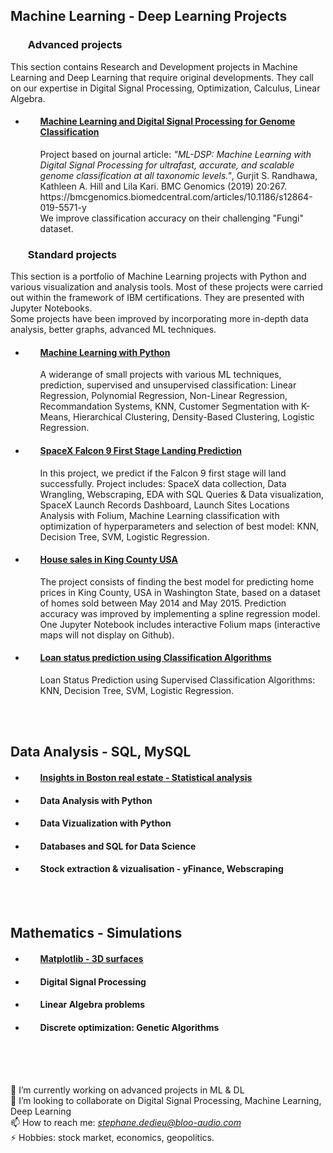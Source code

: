 





## **Machine Learning - Deep Learning Projects**

###  <ul> **Advanced projects** </ul>


This section contains Research and Development projects in Machine Learning and Deep Learning that require original developments. They call on our expertise in Digital Signal Processing, Optimization, Calculus, Linear Algebra. <br>

- #### <ul>[Machine Learning and Digital Signal Processing for Genome Classification](https://github.com/DrStef/Machine-Learning-and-Digital-Signal-Processing-for-Genome-Classification/blob/main/README.md) </ul>
<ul><ul> Project based on journal article: <i>"ML-DSP: Machine Learning with Digital Signal Processing for ultrafast, accurate, and scalable genome classification at all taxonomic levels."</i>, Gurjit S. Randhawa, Kathleen A. Hill and Lila Kari. BMC Genomics (2019) 20:267. https://bmcgenomics.biomedcentral.com/articles/10.1186/s12864-019-5571-y <br>    
We improve classification accuracy on their challenging "Fungi" dataset. </ul></ul>

###  <ul> **Standard projects** </ul>

This section is a portfolio of Machine Learning projects with Python and various visualization and analysis tools. Most of these projects were carried out within the framework of IBM certifications. They are presented with Jupyter Notebooks. <br>
  Some projects have been improved by incorporating more in-depth data analysis, better graphs, advanced ML techniques. 

- #### <ul> [**Machine Learning with Python**](https://github.com/DrStef/Machine_Learning_with_Python-IBM/blob/main/README.md)
<ul><ul> A widerange of small projects with various ML techniques, prediction, supervised and unsupervised classification: Linear Regression, Polynomial Regression, Non-Linear Regression, Recommandation Systems, KNN, Customer Segmentation with K-Means, Hierarchical Clustering, Density-Based Clustering, Logistic Regression. </ul></ul>
  
- #### <ul> [SpaceX Falcon 9 First Stage Landing Prediction](https://github.com/DrStef/Applied_Data_Science_Capstone_SpaceX_IBM/blob/main/README.md) </ul>      
  
<ul><ul> In this project, we predict if the Falcon 9 first stage will land successfully. Project includes: SpaceX data collection, Data Wrangling, Webscraping,  EDA with SQL Queries & Data visualization, SpaceX Launch Records Dashboard, Launch Sites Locations Analysis with Folium, Machine Learning classification with optimization of hyperparameters and selection of best model: KNN, Decision Tree, SVM, Logistic Regression. </ul></ul>
  
- #### <ul> [House sales in King County USA](https://github.com/DrStef/House_Sales_in_King_County_USA_IBM/blob/main/README.md) </ul>    
<ul><ul> The project consists of finding the best model for predicting home prices in King County, USA in Washington State, based on a dataset of homes sold between May 2014 and May 2015. Prediction accuracy was improved by implementing a spline regression model.<br>  One Jupyter Notebook includes interactive Folium maps (interactive maps will not display on Github). </ul></ul>

- #### <ul> [Loan status prediction using Classification Algorithms](https://github.com/DrStef/Loan-Status-Prediction-using-Classification-Algorithms_IBM/blob/main/README.md)</ul> 
  
  <ul>Loan Status Prediction using Supervised Classification Algorithms: KNN, Decision Tree, SVM, Logistic Regression.</ul> 

<br>
<br>

## **Data Analysis - SQL, MySQL**

  
- #### <ul> [Insights in Boston real estate - Statistical analysis](https://github.com/DrStef/Statistics-for-Data-Science-with-Python/blob/main/README.md)    </ul>
    
- #### <ul> **Data Analysis with Python**  </ul>

- #### <ul> **Data Vizualization with Python** </ul>

- #### <ul> **Databases and SQL for Data Science**</ul> 

- #### <ul> **Stock extraction \& vizualisation - yFinance, Webscraping**</ul> 
<br>
<br>

## **Mathematics - Simulations**

- #### <ul> [**Matplotlib - 3D surfaces**](https://github.com/DrStef/Complex-3D-surfaces-with-Matplotlib/blob/main/README.md)</ul> 
  
- #### <ul> **Digital Signal Processing**   </ul>  
- #### <ul> **Linear Algebra problems**   </ul>   
- #### <ul> **Discrete optimization: Genetic Algorithms**   </ul>   

<br>
<br>
<br>  

  
🔭 I’m currently working on advanced projects in ML & DL <br>
👯 I’m looking to collaborate on Digital Signal Processing, Machine Learning, Deep Learning <br>
📫 How to reach me: <i>stephane.dedieu@bloo-audio.com</i> <br>
⚡ Hobbies: stock market, economics, geopolitics. 

<!--
**DrStef/DrStef** is a ✨ _special_ ✨ repository because its `README.md` (this file) appears on your GitHub profile.

Here are some ideas to get you started:

- 🔭 I’m currently working on advanced projects in ML & DL. 
- 🌱 I’m currently learning Tensorflow
- 👯 I’m looking to collaborate on Digital Signal Processing, Machine Learning, Deep Learning
- 🤔 I’m looking for help with ...
- 💬 Ask me about ...
- 📫 How to reach me: <i>stephane.dedieu@bloo-audio.com</i>

- ⚡ Fun fact: ...

